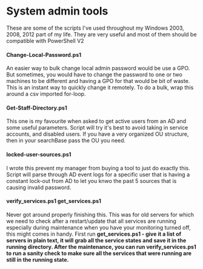 <h1>System admin tools</h1>
<p>These are some of the scripts I've used throughout my Windows 2003, 2008, 2012 part of my life. They are very useful and most of them should be compatible with PowerShell V2</p>

<h4>Change-Local-Password.ps1</h4>
An easier way to bulk change local admin password would be use a GPO. But sometimes, you would have to change the password to one or two machines to be different and having a GPO for that would be bit of waste. This is an instant way to quickly change it remotely. To do a bulk, wrap this around a csv imported for-loop.


<h4>Get-Staff-Directory.ps1</h4>
This one is my favourite when asked to get active users from an AD and some useful parameters. Script will try it's best to avoid taking in service accounts, and disabled users. If you have a very organized OU structure, then in your searchBase pass the OU you need.


<h4>locked-user-sources.ps1</h4>
I wrote this prevent my manager from buying a tool to just do exactly this. Script will parse through AD event logs for a specific user that is having a constant lock-out from AD to let you knwo the past 5 sources that is causing invalid password.


<h4>verify_services.ps1    get_services.ps1</h4>
Never got around properly finishing this. This was for old servers for which we need to check after a restart/update that all services are running especially during maintenance when you have your monitoring turned off, this might comes in handy. First run <strong>get_services.ps1<strong> - give it a list of servers in plain text, it will grab all the service states and save it in the running directory. After the maintenance, you can run <strong>verify_services.ps1</strong> to run a sanity check to make sure all the services that were running are still in the running state.
